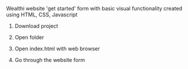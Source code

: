 Wealthi website 'get started' form with basic visual functionality created using HTML, CSS, Javascript

1. Download project

2. Open folder 

3. Open index.html with web browser

4. Go through the website form
